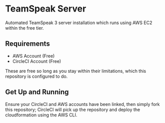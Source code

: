 # TeamSpeak Server

Automated TeamSpeak 3 server installation which runs using AWS EC2 within the free tier.

## Requirements

- AWS Account (Free)
- CircleCI Account (Free)

These are free so long as you stay within their limitations, which this repository is configured to do.

## Get Up and Running

Ensure your CircleCI and AWS accounts have been linked, then simply fork this repository; CircleCI will pick up the repository and deploy the cloudformation using the AWS CLI.
